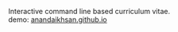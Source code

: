 Interactive command line based curriculum vitae.  
demo: [anandaikhsan.github.io](https://anandaikhsan.github.io)
